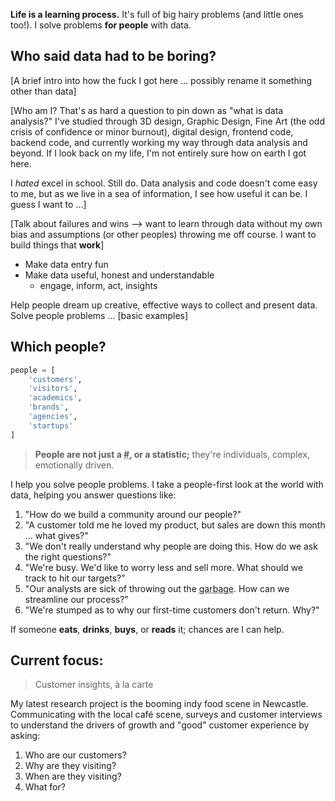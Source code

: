 **Life is a learning process.** It's full of big hairy problems (and little ones too!). I solve problems <b class="highlight highlight-underline">for people</b> with data.

## Who said data had to be boring?

[A brief intro into how the fuck I got here ... possibly rename it something other than data]

[Who am I? That's as hard a question to pin down as "what is data analysis?" I've studied through 3D design, Graphic Design, Fine Art (the odd crisis of confidence or minor burnout), digital design, frontend code, backend code, and currently working my way through data analysis and beyond. If I look back on my life, I'm not entirely sure how on earth I got here.

I _hated_ excel in school. Still do. Data analysis and code doesn't come easy to me, but as we live in a sea of information, I see how useful it can be. I guess I want to ...]

[Talk about failures and wins —> want to learn through data without my own bias and assumptions (or other peoples) throwing me off course. I want to build things that **work**]

- Make data entry fun
- Make data useful, honest and understandable
    - engage, inform, act, insights

Help people dream up creative, effective ways to collect and present data. Solve people problems ... [basic examples]

## Which people?

```python
people = [
    'customers',
    'visitors',
    'academics',
    'brands',
    'agencies',
    'startups'
]
```

> **People are not just a <abbr title="number">#</abbr>, or a statistic;** they're individuals, complex, emotionally driven.

I help you solve people problems. I take a people-first look at the world with data, helping you answer questions like:

1. "How do we build a community around our people?"
2. "A customer told me he loved my product, but sales are down this month ... what gives?"
3. "We don't really understand why people are doing this. How do we ask the right questions?"
4. "We're busy. We'd like to worry less and sell more. What should we track to hit our targets?"
5. "Our analysts are sick of throwing out the <abbr title="garbage in garbage out">garbage</abbr>. How can we streamline our process?"
6. "We're stumped as to why our first-time customers don't return. Why?"

If someone <b class="highlight highlight-underline">eats</b>, <b class="highlight highlight-underline">drinks</b>, <b class="highlight highlight-underline">buys</b>, or <b class="highlight highlight-underline">reads</b> it; chances are I can help.


## Current focus:

> Customer insights, à la carte

My latest research project is the booming indy food scene in Newcastle. Communicating with the local café scene, surveys and customer interviews to understand the drivers of growth and "good" customer experience by asking:

1. Who are our customers?
2. Why are they visiting?
3. When are they visiting?
4. What for?
